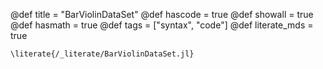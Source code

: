 @def title = "BarViolinDataSet"
@def hascode = true
@def showall = true
@def hasmath = true
@def tags = ["syntax", "code"]
@def literate_mds = true

`\literate{/_literate/BarViolinDataSet.jl}`
